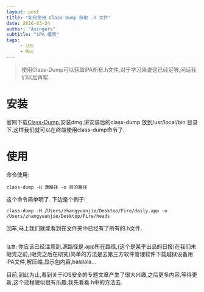 ```yaml
---
layout: post
title: "如何使用 Class-Dump 获取 .h 文件"
date: 2016-03-24
author: "Asingers"
subtitle: "iPA 撬壳"
tags:
     - iOS
     - Mac
---
```


> 使用Class-Dump可以获取iPA所有.h文件,对于学习来说这已经足够,闲话我们以后再絮.


# 安装
官网下载[Class-Dump](http://stevenygard.com/),安装dmg,讲安装后的class-dump 放到/usr/local/bin 目录下.这样我们就可以在终端使用class-dump命令了.

# 使用
命令使用:

	class-dump -H 源路径 -o 目的路径   
	
这个命令简单明了.
下边是个例子:  

	class-dump -H /Users/zhangyuanjie/Desktop/Fire/daily.app -o /Users/zhangyuanjie/Desktop/Fire/heads

回车,马上我们就能看到在文件夹中已经有了所有的.h文件. 
 
<img src="http://7xqmgj.com1.z0.glb.clouddn.com/post_imghh.png" alt="" class="shadow"/>

  
`注意:`你应该已经注意到,源路径是.app所在路径,(这个是某乎出品的日报)在我们未砸壳之前,(砸壳之后在研究)简单的方法是去第三方软件管理软件下载越狱设备用iPA文件,解压缩,显示包内容,balalala...  

目前,到此为止,看到关于iOS安全的专题文章产生了很大兴趣,之后更多内容,等待更新,这个过程貌似很有乐趣,我先看看.h中的方法去.
